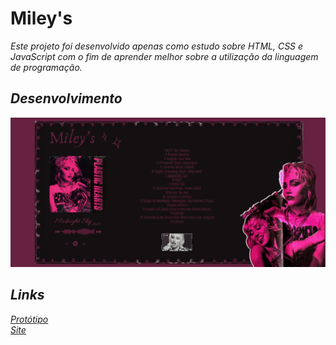 # Miley's

<i> Este projeto foi desenvolvido apenas como estudo sobre HTML, CSS e JavaScript com o fim de aprender melhor sobre a utilização da linguagem de programação.<i>

## Desenvolvimento 

![print estático](static/assets/printmiley.png)

## Links 

[Protótipo](https://www.canva.com/design/DAGva65ZW9w/hCKoWhRTpr6L7K9AsgsRSg/edit) <br>
[Site](https://miley-0em2.onrender.com/)
